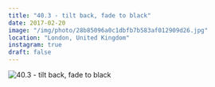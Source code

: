 ```yaml
---
title: "40.3 - tilt back, fade to black"
date: 2017-02-20
image: "/img/photo/28b85096a0c1dbfb7b583af012909d26.jpg"
location: "London, United Kingdom"
instagram: true
draft: false
---
```


![40.3 - tilt back, fade to black](/img/photo/28b85096a0c1dbfb7b583af012909d26.jpg)
